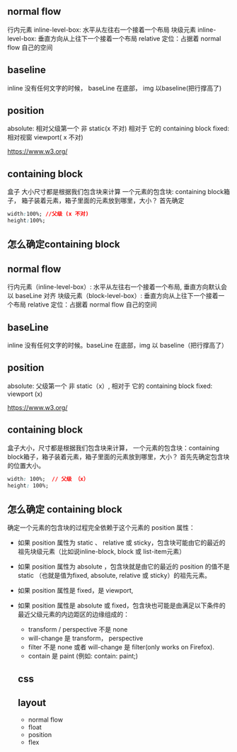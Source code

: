 ## normal flow
行内元素 inline-level-box: 水平从左往右一个接着一个布局
块级元素 inline-level-box: 垂直方向从上往下一个接着一个布局 
relative 定位：占据着 normal flow 自己的空间

## baseline
inline 没有任何文字的时候， baseLine 在底部， img 以baseline(把行撑高了) 

## position
absolute: 相对父级第一个 非 static(x  不对) 相对于 它的 containing block
fixed: 相对视窗 viewport( x 不对)

https://www.w3.org/

## containing block
盒子 大小尺寸都是根据我们包含块来计算
一个元素的包含块: containing block箱子， 箱子装着元素，箱子里面的元素放到哪里，大小？
首先确定
```css
width:100%; //父级 (x 不对)
height:100%;
```

## 怎么确定containing block 
## normal flow
行内元素（inline-level-box）: 水平从左往右一个接着一个布局, 垂直方向默认会以 baseLine 对齐
块级元素（block-level-box）: 垂直方向从上往下一个接着一个布局
relative 定位：占据着 normal flow 自己的空间

## baseLine
inline 没有任何文字的时候。baseLine 在底部，img 以 baseline（把行撑高了）

## position

absolute: 父级第一个 非 static（x）, 相对于 它的 containing block
fixed: viewport (x)

https://www.w3.org/


## containing block

盒子大小，尺寸都是根据我们包含块来计算，
一个元素的包含块：containing block箱子，箱子装着元素，箱子里面的元素放到哪里，大小？
首先先确定包含块的位置大小。

```css
width: 100%;  // 父级 （x）
height: 100%;
```

## 怎么确定 containing block

确定一个元素的包含块的过程完全依赖于这个元素的 position 属性：

- 如果 position 属性为 static 、 relative 或 sticky，包含块可能由它的最近的祖先块级元素（比如说inline-block, block 或 list-item元素）
- 如果 position 属性为 absolute ，包含块就是由它的最近的 position 的值不是 static （也就是值为fixed, absolute, relative 或 sticky）的祖先元素。
- 如果 position 属性是 fixed，是 viewport,
- 如果 position 属性是 absolute 或 fixed，包含块也可能是由满足以下条件的最近父级元素的内边距区的边缘组成的：
  - transform / perspective 不是 none
  - will-change 是 transform， perspective
  - filter 不是 none 或者 will-change 是 filter(only works on Firefox).
  - contain 是 paint (例如: contain: paint;)

  ## css

  ## layout
  - normal flow
  - float
  - position
  - flex
  